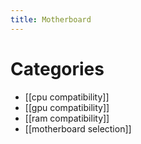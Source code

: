 ```yaml
---
title: Motherboard
---
```

# Categories

* [[cpu compatibility]]
* [[gpu compatibility]]
* [[ram compatibility]]
* [[motherboard selection]]